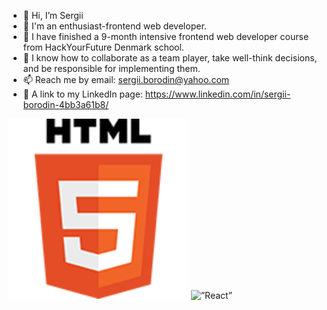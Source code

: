 - 👋 Hi, I’m Sergii
- 👀 I'm an enthusiast-frontend web developer.
- 🌱 I have finished a 9-month intensive frontend web developer course from HackYourFuture Denmark school.
- 💞️ I know how to collaborate as a team player, take well-think decisions, and be responsible for implementing them.
- 📫 Reach me by email: sergii.borodin@yahoo.com
- 📱 A link to my LinkedIn page: https://www.linkedin.com/in/sergii-borodin-4bb3a61b8/

<img src='https://raw.githubusercontent.com/github/explore/80688e429a7d4ef2fca1e82350fe8e3517d3494d/topics/html/html.png'>
<img alt=”React” src=”https://img.shields.io/badge/react-%2320232a.svg?style=for-the-badge&logo=react&logoColor=%2361DAFB"/>


<!---
BoroDinS/BoroDinS is a ✨ special ✨ repository because its `README.md` (this file) appears on your GitHub profile.
You can click the Preview link to take a look at your changes.
--->
